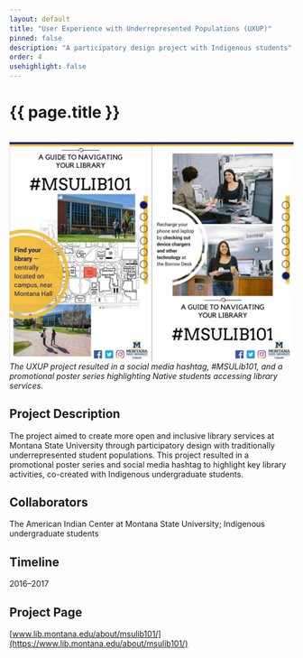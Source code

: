 ```yaml
---
layout: default
title: "User Experience with Underrepresented Populations (UXUP)"
pinned: false
description: "A participatory design project with Indigenous students" 
order: 4
usehighlight: false
---
```



# {{ page.title }}

<br>

<img style="display: block;" class="img-fluid" src="/assets/img/uxup_poster.jpg" alt="screenshot of posters">
<em>The UXUP project resulted in a social media hashtag, #MSULib101, and a promotional poster series highlighting Native students accessing library services.</em>

## Project Description
The project aimed to create more open and inclusive library services at Montana State University through participatory design with traditionally underrepresented student populations. This project resulted in a promotional poster series and social media hashtag to highlight key library activities, co-created with Indigenous undergraduate students.

## Collaborators
The American Indian Center at Montana State University; Indigenous undergraduate students

## Timeline
2016–2017

## Project Page
[www.lib.montana.edu/about/msulib101/](https://www.lib.montana.edu/about/msulib101/)
